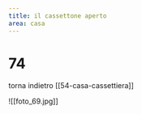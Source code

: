 ```yaml
---
title: il cassettone aperto
area: casa
---
```

# 74

torna indietro [[54-casa-cassettiera]]

![[foto_69.jpg]]